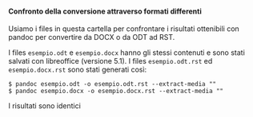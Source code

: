 
#### Confronto della conversione attraverso formati differenti

Usiamo i files in questa cartella per confrontare i risultati
ottenibili con pandoc per convertire da DOCX o da ODT ad RST.

I files `esempio.odt` e `esempio.docx` hanno gli stessi contenuti e
sono stati salvati con libreoffice (versione 5.1). I files
`esempio.odt.rst` ed `esempio.docx.rst` sono stati generati così:

    $ pandoc esempio.odt -o esempio.odt.rst --extract-media ""
    $ pandoc esempio.docx -o esempio.docx.rst --extract-media ""

I risultati sono identici


